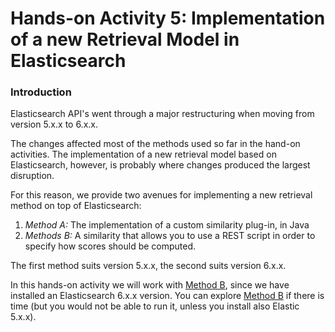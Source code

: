 # Hands-on Activity 5: Implementation of a new Retrieval Model in Elasticsearch

### Introduction


Elasticsearch API's went through a major restructuring when moving from version 5.x.x to 6.x.x. 

The changes affected most of the methods used so far in the hand-on activities. The implementation of a new retrieval model based on Elasticsearch, however, is probably where changes produced the largest disruption. 

For this reason, we provide two avenues for implementing a new retrieval method on top of Elasticsearch:

1. *Method A:* The implementation of a custom similarity plug-in, in Java
2. *Methods B:* A similarity that allows you to use a REST script in order to specify how scores should be computed.

The first method suits version 5.x.x, the second suits version  6.x.x.

In this hands-on activity we will work with [Method B](elastic-6/), since we have installed an Elasticsearch 6.x.x version. You can explore [Method B](elastic-5/) if there is time (but you would not be able to run it, unless you install also Elastic 5.x.x).